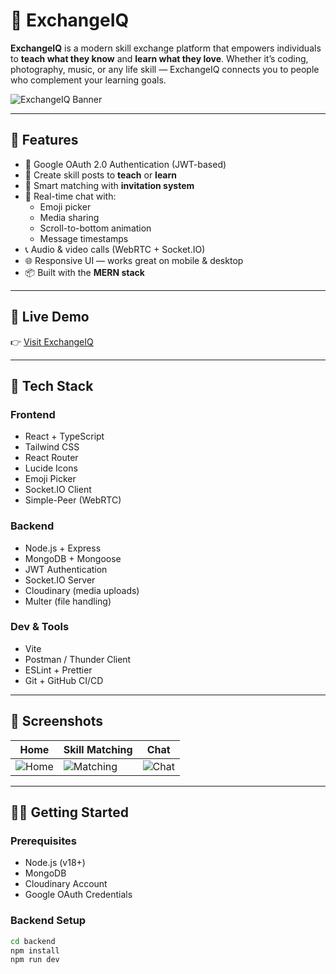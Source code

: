 # 🔁 ExchangeIQ

**ExchangeIQ** is a modern skill exchange platform that empowers individuals to **teach what they know** and **learn what they love**. Whether it’s coding, photography, music, or any life skill — ExchangeIQ connects you to people who complement your learning goals.

![ExchangeIQ Banner](https://your-placeholder-image-url.com/banner.png)

---

## 🌟 Features

- 🔐 Google OAuth 2.0 Authentication (JWT-based)
- 🧠 Create skill posts to **teach** or **learn**
- 🤝 Smart matching with **invitation system**
- 💬 Real-time chat with:
  - Emoji picker
  - Media sharing
  - Scroll-to-bottom animation
  - Message timestamps
- 📞 Audio & video calls (WebRTC + Socket.IO)
- 🌐 Responsive UI — works great on mobile & desktop
- 📦 Built with the **MERN stack**

---

## 🚀 Live Demo

👉 [Visit ExchangeIQ](https://exchangeiq.vercel.app)

---

## 🧰 Tech Stack

### Frontend
- React + TypeScript
- Tailwind CSS
- React Router
- Lucide Icons
- Emoji Picker
- Socket.IO Client
- Simple-Peer (WebRTC)

### Backend
- Node.js + Express
- MongoDB + Mongoose
- JWT Authentication
- Socket.IO Server
- Cloudinary (media uploads)
- Multer (file handling)

### Dev & Tools
- Vite
- Postman / Thunder Client
- ESLint + Prettier
- Git + GitHub CI/CD

---

## 📸 Screenshots

| Home | Skill Matching | Chat |
|------|----------------|------|
| ![Home](https://your-image-url.com/home.png) | ![Matching](https://your-image-url.com/match.png) | ![Chat](https://your-image-url.com/chat.png) |

---

## 🧑‍💻 Getting Started

### Prerequisites
- Node.js (v18+)
- MongoDB
- Cloudinary Account
- Google OAuth Credentials

### Backend Setup

```bash
cd backend
npm install
npm run dev
